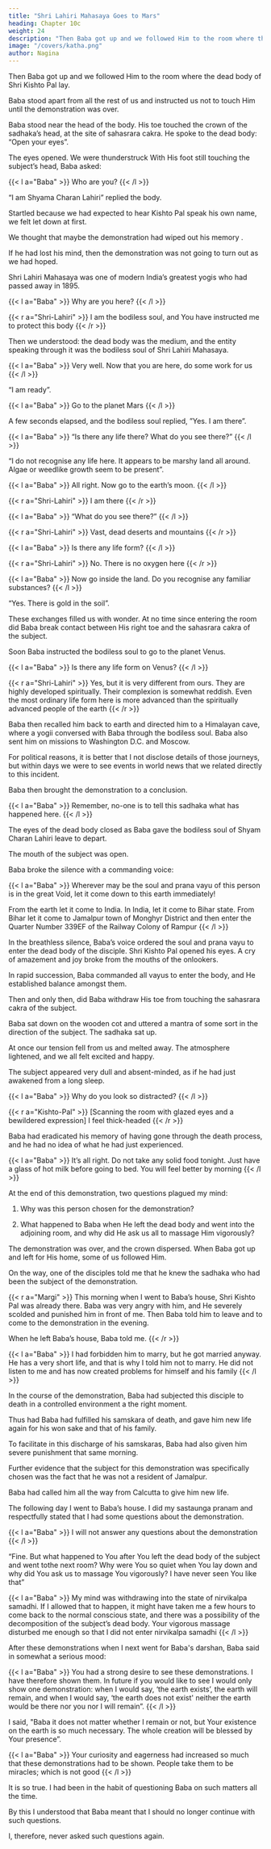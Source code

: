 ```yaml
---
title: "Shri Lahiri Mahasaya Goes to Mars"
heading: Chapter 10c
weight: 24
description: "Then Baba got up and we followed Him to the room where the dead body of the sadhaka lay, a testimony to the tranisory nature of all existence. "
image: "/covers/katha.png"
author: Nagina
---
```



Then Baba got up and we followed Him to the room where the dead body of Shri Kishto Pal lay.

<!-- , a testimony to the tranisory nature of all existence.  -->

Baba stood apart from all the rest of us and instructed us not to touch Him until the demonstration was over.

Baba stood near the head of the body. His toe touched the crown of the sadhaka’s head, at the site of sahasrara cakra. He spoke to the dead body: “Open your eyes”.

The eyes opened. We were thunderstruck With His foot still touching the subject’s head, Baba asked:

{{< l a="Baba" >}}
Who are you?
{{< /l >}}

“I am Shyama Charan Lahiri” replied the body.

Startled because we had expected to hear Kishto Pal speak his own name, we felt let down at first. 

We thought that maybe the demonstration had wiped out his memory . 

If he had lost his mind, then the demonstration was not going to turn out as we had hoped. 

Shri Lahiri Mahasaya was one of modern India’s greatest yogis who had passed away in 1895. 

<!-- We did not comprehend the subject’s confusion about his identity. -->


{{< l a="Baba" >}}
Why are you here?
{{< /l >}}

{{< r a="Shri-Lahiri" >}}
I am the bodiless soul, and You have instructed me to protect this body
{{< /r >}}


Then we understood: the dead body was the medium, and the entity speaking through it was the bodiless soul of Shri Lahiri Mahasaya.

{{< l a="Baba" >}}
Very well. Now that you are here, do some work for us
{{< /l >}}

“I am ready”.

<!-- Many a time on field walks with Baba I had besieged Him with questions about the world we live in. 

My curiosity was endless, not only about this earth and its neighbouring planets, but about the wise cosmos. 

Sometimes Baba replied at length, but other times He cut it short, saying, “I will show you later”. 

Now, it seemed, ‘later’ had finally come. -->

{{< l a="Baba" >}}
Go to the planet Mars
{{< /l >}}

A few seconds elapsed, and the bodiless soul replied, ”Yes. I am there”.

{{< l a="Baba" >}}
“Is there any life there? What do you see there?”
{{< /l >}}


“I do not recognise any life here. It appears to be marshy land all around. Algae or weedlike growth seem to be present”.

{{< l a="Baba" >}}
All right. Now go to the earth’s moon.
{{< /l >}}

{{< r a="Shri-Lahiri" >}}
I am there
{{< /r >}}


{{< l a="Baba" >}}
“What do you see there?”
{{< /l >}}

{{< r a="Shri-Lahiri" >}}
Vast, dead deserts and mountains
{{< /r >}}

{{< l a="Baba" >}}
Is there any life form?
{{< /l >}}

{{< r a="Shri-Lahiri" >}}
No. There is no oxygen here
{{< /r >}}


{{< l a="Baba" >}}
Now go inside the land. Do you recognise any familiar substances?
{{< /l >}}


“Yes. There is gold in the soil”.

These exchanges filled us with wonder. At no time since entering the room did Baba break contact between His right toe and the sahasrara cakra of the subject. 

Soon Baba instructed the bodiless soul to go to the planet Venus.

{{< l a="Baba" >}}
Is there any life form on Venus?
{{< /l >}}

{{< r a="Shri-Lahiri" >}}
Yes, but it is very different from ours. They are highly developed spiritually. Their complexion is somewhat reddish. Even the most ordinary life form here is more advanced than the spiritually advanced people of the earth
{{< /r >}}


Baba then recalled him back to earth and directed him to a Himalayan cave, where a yogii conversed with Baba through the bodiless soul. Baba also sent him on missions to Washington D.C. and Moscow. 

For political reasons, it is better that I not disclose details of those journeys, but within days we were to see events in world news that we related directly to this incident.

Baba then brought the demonstration to a conclusion.

{{< l a="Baba" >}}
Remember, no-one is to tell this sadhaka what has happened here.
{{< /l >}}


<!-- Solemnly, our gaze fixed on Him, we acknowledged His instructions with our silence. -->

The eyes of the dead body closed as Baba gave the bodiless soul of Shyam Charan Lahiri leave to depart. 

The mouth of the subject was open. 

<!-- The sight of the corpse before us caused us some anxiety. The atmosphere was tense but quiet. -->

Baba broke the silence with a commanding voice: 

{{< l a="Baba" >}}
Wherever may be the soul and prana vayu of this person is in the great Void, let it come down to this earth immediately! 

From the earth let it come to India. In India, let it come to Bihar state. From Bihar let it come to Jamalpur town of Monghyr District and then enter the Quarter Number 339EF of the Railway Colony of Rampur
{{< /l >}}

<!-- As Baba directed, the sadhaka’s soul to the very room in which we sat, the suspense was phenomenal. 

We hardly dared to exhale. Not knowing what might happen next, not wanting to miss a thing, we watched without blinking our eyes. -->

In the breathless silence, Baba’s voice ordered the soul and prana vayu to enter the dead body of the disciple. Shri Kishto Pal opened his eyes. A cry of amazement and joy broke from the mouths of the onlookers.

In rapid succession, Baba commanded all vayus to enter the body, and He established balance amongst them. 

Then and only then, did Baba withdraw His toe from touching the sahasrara cakra of the subject.

Baba sat down on the wooden cot and uttered a mantra of some sort in the direction of the subject. The sadhaka sat up. 

At once our tension fell from us and melted away. The atmosphere lightened, and we all felt excited and happy.

The subject appeared very dull and absent-minded, as if he had just awakened from a long sleep.


{{< l a="Baba" >}}
Why do you look so distracted?
{{< /l >}}

{{< r a="Kishto-Pal" >}}
[Scanning the room with glazed eyes and a bewildered expression] I feel thick-headed
{{< /r >}}
 

Baba had eradicated his memory of having gone through the death process, and he had no idea of what he had just experienced.

{{< l a="Baba" >}}
It’s all right. Do not take any solid food tonight. Just have a glass of hot milk before going to bed. You will feel better by morning
{{< /l >}}


At the end of this demonstration, two questions plagued my mind: 

1. Why was this person chosen for the demonstration?

2. What happened to Baba when He left the dead body and went into the adjoining room, and why did He ask us all to massage Him vigorously?

The demonstration was over, and the crown dispersed. When Baba got up and left for His home, some of us followed Him. 

On the way, one of the disciples told me that he knew the sadhaka who had been the subject of the demonstration. 

{{< r a="Margi" >}}
This morning when I went to Baba’s house, Shri Kishto Pal was already there. Baba was very angry with him, and He severely scolded and punished him in front of me. Then Baba told him to leave and to come to the demonstration in the evening.

When he left Baba’s house, Baba told me.
{{< /r >}}


<!-- Animated by curiosity, I encouraged him to continue. He knew something that might reveal the answer to my first question. -->

{{< l a="Baba" >}}
I had forbidden him to marry, but he got married anyway. He has a very short life, and that is why I told him not to marry. He did not listen to me and has now created problems for himself and his family
{{< /l >}}

<!-- That  I knew why Baba was angry with him/

What did this tell me? I thought a moment – and there it was !  -->

In the course of the demonstration, Baba had subjected this disciple to death in a controlled environment a the right moment. 

Thus had Baba had fulfilled his samskara of death, and gave him new life again for his won sake and that of his family. 

To facilitate in this discharge of his samskaras, Baba had also given him severe punishment that same morning. 

Further evidence that the subject for this demonstration was specifically chosen was the fact that he was not a resident of Jamalpur. 

Baba had called him all the way from Calcutta to give him new life.

The following day I went to Baba’s house. I did my sastaunga pranam and respectfully stated that I had some questions about the demonstration.

{{< l a="Baba" >}}
I will not answer any questions about the demonstration
{{< /l >}}


“Fine. But what happened to You after You left the dead body of the subject and went tothe next room? Why were You so quiet when You lay down and why did You ask us to massage You vigorously? I have never seen You like that”

<!-- Smiling, Baba asked, “Have you never seen me like that?”

“No”, I replied. -->

{{< l a="Baba" >}}
My mind was withdrawing into the state of nirvikalpa samadhi. If I allowed that to happen, it might have taken me a few hours to come back to the normal conscious state, and there was a possibility of the decomposition of the subject’s dead body. Your vigorous massage disturbed me enough so that I did not enter nirvikalpa samadhi
{{< /l >}}


After these demonstrations when I next went for Baba's darshan, Baba said in somewhat a serious mood:

{{< l a="Baba" >}}
You had a strong desire to see these demonstrations. I have therefore shown them. In future if you would like to see I would only show one demonstration: when I would say, ‘the earth exists’, the earth will remain, and when I would say, ‘the earth does not exist' neither the earth would be there nor you nor I will remain”.
{{< /l >}}


I said, "Baba it does not matter whether I remain or not, but Your existence on the earth is so much necessary. The whole creation will be blessed by Your presence”. 

{{< l a="Baba" >}}
Your curiosity and eagerness had increased so much that these demonstrations had to be shown. People take them to be miracles; which is not good
{{< /l >}}


It is so true. I had been in the habit of questioning Baba on such matters all the time. 

By this I understood that Baba meant that I should no longer continue with such questions. 

I, therefore, never asked such questions again.
